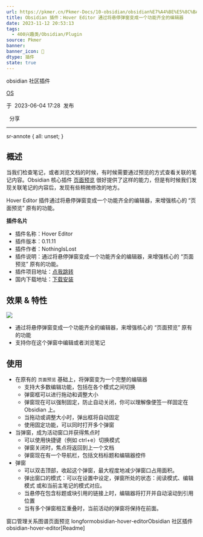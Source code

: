 ```yaml
---
url: https://pkmer.cn/Pkmer-Docs/10-obsidian/obsidian%E7%A4%BE%E5%8C%BA%E6%8F%92%E4%BB%B6/obsidian-hover-editor/
title: Obsidian 插件：Hover Editor 通过将悬停弹窗变成一个功能齐全的编辑器
date: 2023-11-12 20:53:13
tags:
  - 400兴趣类/Obsidian/Plugin
source: Pkmer
banner:
banner_icon: 🔖
dtype: 插件
state: true
---
```

<div class="menu-toggle"> <SidebarToggle client:idle ></SidebarToggle> </div>

obsidian 社区插件

[OS](https://pkmer.cn/authors/os)

于  2023-06-04 17:28  发布

  分享

* * *

sr-annote { all: unset; }

## 概述

当我们检查笔记，或者浏览文档的时候，有时候需要通过预览的方式查看关联的笔记内容。Obsidian 核心插件 [页面预览](https://pkmer.cn/Pkmer-Docs/10-obsidian/obsidian%E6%A0%B8%E5%BF%83%E6%8F%92%E4%BB%B6/%E9%A1%B5%E9%9D%A2%E9%A2%84%E8%A7%88) 很好提供了这样的能力，但是有时候我们发现关联笔记的内容后，发现有些稍微修改的地方。

Hover Editor 插件通过将悬停弹窗变成一个功能齐全的编辑器，来增强核心的 “页面预览” 原有的功能。

**插件名片**

*   插件名称：Hover Editor
*   插件版本：0.11.11
*   插件作者：NothingIsLost
*   插件说明：通过将悬停弹窗变成一个功能齐全的编辑器，来增强核心的 “页面预览” 原有的功能。
*   插件项目地址：[点我跳转](https://github.com/nothingislost/obsidian-hover-editor)
*   国内下载地址：[下载安装](https://pkmer.cn/products/plugin/pluginMarket/?obsidian-hover-editor)

## 效果 & 特性

![](https://cdn.pkmer.cn/images/20230507100018.png!pkmer)

*   通过将悬停弹窗变成一个功能齐全的编辑器，来增强核心的 “页面预览” 原有的功能
*   支持你在这个弹窗中编辑或者浏览笔记

## 使用

*   在原有的 `页面预览` 基础上，将弹窗变为一个完整的编辑器
    *   支持大多数编辑功能，包括在各个模式之间切换
    *   弹窗框可以进行拖动和调整大小
    *   弹窗现在可以强制固定，防止自动关闭，你可以理解像便签一样固定在 Obsidian 上。
    *   当拖动或调整大小时，弹出框将自动固定
    *   使用固定功能，可以同时打开多个弹窗
*   当弹窗，成为活动窗口并获得焦点时
    *   可以使用快捷键（例如 ctrl+e）切换模式
    *   弹窗关闭时，焦点将返回到上一个文档
    *   弹窗现在有一个导航栏，包括文档标题和编辑器控件
*   弹窗
    *   可以双击顶部，收起这个弹窗，最大程度地减少弹窗口占用面积。
    *   弹出窗口的模式：可以在设置中设定，弹窗所处的状态：阅读模式、编辑模式 或和当前主笔记的模式对应。
    *   当悬停在包含标题或块引用的链接上时，编辑器将打开并自动滚动到引用位置
    *   当有多个弹窗相互重叠时，当前活动的弹窗将保持在前面。

窗口管理关系图谱页面预览 longformobsidian-hover-editorObsidian 社区插件 obsidian-hover-editor[Readme]